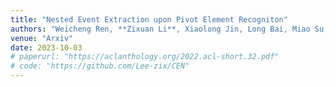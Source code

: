 ```yaml
---
title: "Nested Event Extraction upon Pivot Element Recogniton"
authors: "Weicheng Ren, **Zixuan Li**, Xiaolong Jin, Long Bai, Miao Su, Yantao Liu, Saiping Guan, Jiafeng Guo, Xueqi Cheng."
venue: "Arxiv"
date: 2023-10-03
# paperurl: "https://aclanthology.org/2022.acl-short.32.pdf"
# code: "https://github.com/Lee-zix/CEN"
---
```

